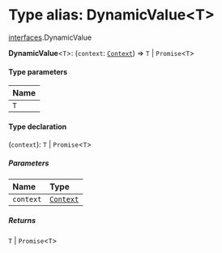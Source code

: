 # Type alias: DynamicValue\<T>

[interfaces](/auto-docs/fixed-layout-editor/modules/interfaces.md).DynamicValue

**DynamicValue**<`T`>: (`context`: [`Context`](/auto-docs/fixed-layout-editor/interfaces/interfaces.Context.md)) => `T` | `Promise`<`T`>

#### Type parameters

| Name |
| :------ |
| `T` |

#### Type declaration

(`context`): `T` | `Promise`<`T`>

##### Parameters

| Name | Type |
| :------ | :------ |
| `context` | [`Context`](/auto-docs/fixed-layout-editor/interfaces/interfaces.Context.md) |

##### Returns

`T` | `Promise`<`T`>
